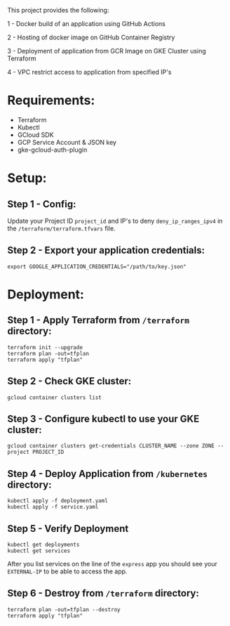This project provides the following:

1 - Docker build of an application using GitHub Actions

2 - Hosting of docker image on GitHub Container Registry

3 - Deployment of application from GCR Image on GKE Cluster using Terraform

4 - VPC restrict access to application from specified IP's

# Requirements:
- Terraform
- Kubectl
- GCloud SDK
- GCP Service Account & JSON key
- gke-gcloud-auth-plugin

# Setup:

## Step 1 - Config:

Update your Project ID `project_id` and IP's to deny `deny_ip_ranges_ipv4` in the `/terraform/terraform.tfvars` file.

## Step 2 - Export your application credentials:
```
export GOOGLE_APPLICATION_CREDENTIALS="/path/to/key.json"
```

# Deployment:

## Step 1 - Apply Terraform from `/terraform` directory:
```
terraform init --upgrade
terraform plan -out=tfplan
terraform apply "tfplan"
```

## Step 2 - Check GKE cluster:
```
gcloud container clusters list
```

## Step 3 - Configure kubectl to use your GKE cluster:
```
gcloud container clusters get-credentials CLUSTER_NAME --zone ZONE --project PROJECT_ID
```

## Step 4 - Deploy Application from `/kubernetes` directory:
```
kubectl apply -f deployment.yaml
kubectl apply -f service.yaml
```

## Step 5 - Verify Deployment
```
kubectl get deployments
kubectl get services
```
After you list services on the line of the `express` app you should see your `EXTERNAL-IP` to be able to access the app.

## Step 6 - Destroy from `/terraform` directory:
```
terraform plan -out=tfplan --destroy
terraform apply "tfplan"
```
